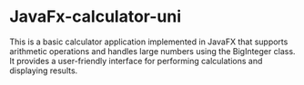 # JavaFx-calculator-uni
This is a basic calculator application implemented in JavaFX that supports arithmetic operations and handles large numbers using the BigInteger class. It provides a user-friendly interface for performing calculations and displaying results.
